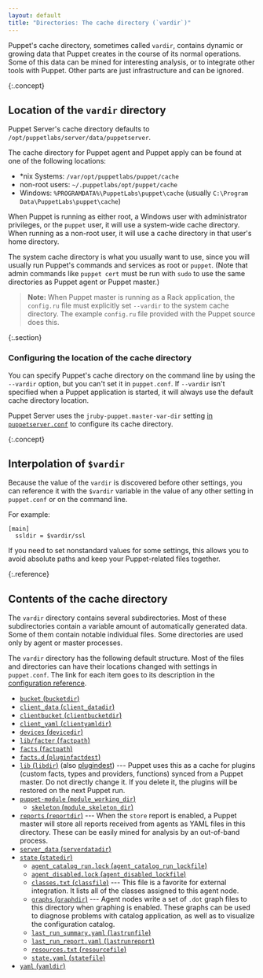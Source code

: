 ```yaml
---
layout: default
title: "Directories: The cache directory (`vardir`)"
---
```


[confdir]: ./dirs_confdir.html
[config_ref]: ./configuration.html
[puppetserver_conf]: {{puppetserver}}/config_file_puppetserver.html

Puppet's cache directory, sometimes called `vardir`, contains dynamic or growing data that Puppet creates in the course of its normal operations. Some of this data can be mined for interesting analysis, or to integrate other tools with Puppet. Other parts are just infrastructure and can be ignored.

{:.concept}
## Location of the `vardir` directory

Puppet Server's cache directory defaults to `/opt/puppetlabs/server/data/puppetserver`.

The cache directory for Puppet agent and Puppet apply can be found at one of the following locations:

* \*nix Systems: `/var/opt/puppetlabs/puppet/cache`
* non-root users: `~/.puppetlabs/opt/puppet/cache`
* Windows: `%PROGRAMDATA%\PuppetLabs\puppet\cache` (usually `C:\Program Data\PuppetLabs\puppet\cache`)

When Puppet is running as either root, a Windows user with administrator privileges, or the `puppet` user, it will use a system-wide cache directory. When running as a non-root user, it will use a cache directory in that user's home directory.

The system cache directory is what you usually want to use, since you will usually run Puppet's commands and services as root or `puppet`. (Note that admin commands like `puppet cert` must be run with `sudo` to use the same directories as Puppet agent or Puppet master.)

> **Note:** When Puppet master is running as a Rack application, the `config.ru` file must explicitly set `--vardir` to the system cache directory. The example `config.ru` file provided with the Puppet source does this.

{:.section}
### Configuring the location of the cache directory

You can specify Puppet's cache directory on the command line by using the `--vardir` option, but you can't set it in `puppet.conf`. If `--vardir` isn't specified when a Puppet application is started, it will always use the default cache directory location.

Puppet Server uses the `jruby-puppet.master-var-dir` setting [in `puppetserver.conf`][puppetserver_conf] to configure its cache directory.

{:.concept}
## Interpolation of `$vardir`

Because the value of the `vardir` is discovered before other settings, you can reference it with the `$vardir` variable in the value of any other setting in `puppet.conf` or on the command line.

For example:

    [main]
      ssldir = $vardir/ssl

If you need to set nonstandard values for some settings, this allows you to avoid absolute paths and keep your Puppet-related files together.

{:.reference}
## Contents of the cache directory

The `vardir` directory contains several subdirectories. Most of these subdirectories contain a variable amount of automatically generated data. Some of them contain notable individual files. Some directories are used only by agent or master processes.

The `vardir` directory has the following default structure. Most of the files and directories can have their locations changed with settings in `puppet.conf`. The link for each item goes to its description in the [configuration reference][config_ref].

* [`bucket` (`bucketdir`)][bucketdir]
* [`client_data` (`client_datadir`)][client_datadir]
* [`clientbucket` (`clientbucketdir`)][clientbucketdir]
* [`client_yaml` (`clientyamldir`)][clientyamldir]
* [`devices` (`devicedir`)][devicedir]
* [`lib/facter` (`factpath`)][factpath]
* [`facts` (`factpath`)][factpath]
* [`facts.d` (`pluginfactdest`)][pluginfactdest]
* [`lib` (`libdir`)][libdir] (also [plugindest][]) --- Puppet uses this as a cache for plugins (custom facts, types and providers, functions) synced from a Puppet master. Do not directly change it. If you delete it, the plugins will be restored on the next Puppet run.
* [`puppet-module` (`module_working_dir`)][module_working_dir]
    * [`skeleton` (`module_skeleton_dir`)][module_skeleton_dir]
* [`reports` (`reportdir`)][reportdir] --- When the `store` report is enabled, a Puppet master will store all reports received from agents as YAML files in this directory. These can be easily mined for analysis by an out-of-band process.
* [`server_data` (`serverdatadir`)][serverdatadir]
* [`state` (`statedir`)][statedir]
    * [`agent_catalog_run.lock` (`agent_catalog_run_lockfile`)][agent_catalog_run_lockfile]
    * [`agent_disabled.lock` (`agent_disabled_lockfile`)][agent_disabled_lockfile]
    * [`classes.txt` (`classfile`)][classfile] --- This file is a favorite for external integration. It lists all of the classes assigned to this agent node.
    * [`graphs` (`graphdir`)][graphdir] --- Agent nodes write a set of `.dot` graph files to this directory when graphing is enabled. These graphs can be used to diagnose problems with catalog application, as well as to visualize the configuration catalog.
    * [`last_run_summary.yaml` (`lastrunfile`)][lastrunfile]
    * [`last_run_report.yaml` (`lastrunreport`)][lastrunreport]
    * [`resources.txt` (`resourcefile`)][resourcefile]
    * [`state.yaml` (`statefile`)][statefile]
* [`yaml` (`yamldir`)][yamldir]

[bucketdir]: ./configuration.html#bucketdir
[client_datadir]: ./configuration.html#clientdatadir
[clientbucketdir]: ./configuration.html#clientbucketdir
[clientyamldir]: ./configuration.html#clientyamldir
[devicedir]: ./configuration.html#devicedir
[factpath]: ./configuration.html#factpath
[pluginfactdest]: ./configuration.html#pluginfactdest
[libdir]: ./configuration.html#libdir
[plugindest]: ./configuration.html#plugindest
[module_working_dir]: ./configuration.html#moduleworkingdir
[module_skeleton_dir]: ./configuration.html#moduleskeletondir
[logdir]: ./configuration.html#logdir
[httplog]: ./configuration.html#httplog
[masterhttplog]: ./configuration.html#masterhttplog
[masterlog]: ./configuration.html#masterlog
[puppetdlog]: ./configuration.html#puppetdlog
[reportdir]: ./configuration.html#reportdir
[rundir]: ./configuration.html#rundir
[pidfile]: ./configuration.html#pidfile
[serverdatadir]: ./configuration.html#serverdatadir
[statedir]: ./configuration.html#statedir
[agent_catalog_run_lockfile]: ./configuration.html#agentcatalogrunlockfile
[agent_disabled_lockfile]: ./configuration.html#agentdisabledlockfile
[classfile]: ./configuration.html#classfile
[graphdir]: ./configuration.html#graphdir
[lastrunfile]: ./configuration.html#lastrunfile
[lastrunreport]: ./configuration.html#lastrunreport
[resourcefile]: ./configuration.html#resourcefile
[statefile]: ./configuration.html#statefile
[yamldir]: ./configuration.html#yamldir